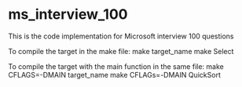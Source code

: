 ms_interview_100
================

This is the code implementation for Microsoft interview 100 questions

To compile the target in the make file: make target_name
make Select

To compile the target with the main function in the same file: make CFLAGS=-DMAIN target_name
make CFLAGs=-DMAIN QuickSort
